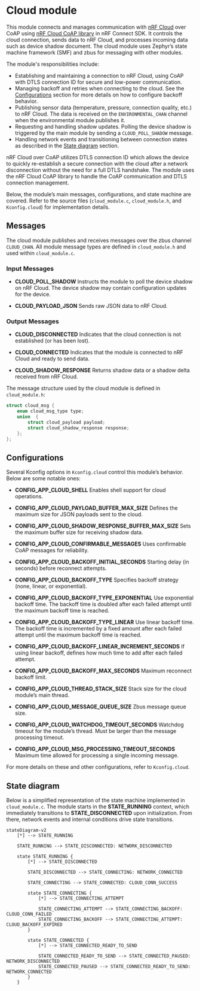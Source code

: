 # Cloud module

This module connects and manages communication with [nRF Cloud](https://www.nrfcloud.com/) over CoAP using [nRF Cloud CoAP library](https://docs.nordicsemi.com/bundle/ncs-latest/page/nrf/libraries/networking/nrf_cloud_coap.html) in nRF Connect SDK. It controls the cloud connection, sends data to nRF Cloud, and processes incoming data such as device shadow document. The cloud module uses Zephyr’s state machine framework (SMF) and zbus for messaging with other modules.

The module's responsibilities include:

- Establishing and maintaining a connection to nRF Cloud, using CoAP with DTLS connection ID for secure and low-power communication.
- Managing backoff and retries when connecting to the cloud. See the [Configurations](#configurations) section for more details on how to configure backoff behavior.
- Publishing sensor data (temperature, pressure, connection quality, etc.) to nRF Cloud. The data is received on the `ENVIRONMENTAL_CHAN` channel when the environmental module publishes it.
- Requesting and handling shadow updates. Polling the device shadow is triggered by the main module by sending a `CLOUD_POLL_SHADOW` message.
- Handling network events and transitioning between connection states as described in the [State diagram](#state-diagram) section.

nRF Cloud over CoAP utilizes DTLS connection ID which allows the device to quickly re-establish a secure connection with the cloud after a network disconnection without the need for a full DTLS handshake. The module uses the nRF Cloud CoAP library to handle the CoAP communication and DTLS connection management.

Below, the module’s main messages, configurations, and state machine are covered. Refer to the source files (`cloud_module.c`, `cloud_module.h`, and `Kconfig.cloud`) for implementation details.

## Messages

The cloud module publishes and receives messages over the zbus channel `CLOUD_CHAN`. All module message types are defined in `cloud_module.h` and used within `cloud_module.c`.

### Input Messages

- **CLOUD_POLL_SHADOW**
  Instructs the module to poll the device shadow on nRF Cloud. The device shadow may contain configuration updates for the device.

- **CLOUD_PAYLOAD_JSON**
  Sends raw JSON data to nRF Cloud.

### Output Messages

- **CLOUD_DISCONNECTED**
  Indicates that the cloud connection is not established (or has been lost).

- **CLOUD_CONNECTED**
  Indicates that the module is connected to nRF Cloud and ready to send data.

- **CLOUD_SHADOW_RESPONSE**
  Returns shadow data or a shadow delta received from nRF Cloud.

The message structure used by the cloud module is defined in `cloud_module.h`:

```c
struct cloud_msg {
	enum cloud_msg_type type;
	union  {
		struct cloud_payload payload;
		struct cloud_shadow_response response;
	};
};
```

## Configurations

Several Kconfig options in `Kconfig.cloud` control this module’s behavior. Below are some notable ones:

- **CONFIG_APP_CLOUD_SHELL**
  Enables shell support for cloud operations.

- **CONFIG_APP_CLOUD_PAYLOAD_BUFFER_MAX_SIZE**
  Defines the maximum size for JSON payloads sent to the cloud.

- **CONFIG_APP_CLOUD_SHADOW_RESPONSE_BUFFER_MAX_SIZE**
  Sets the maximum buffer size for receiving shadow data.

- **CONFIG_APP_CLOUD_CONFIRMABLE_MESSAGES**
  Uses confirmable CoAP messages for reliability.

- **CONFIG_APP_CLOUD_BACKOFF_INITIAL_SECONDS**
  Starting delay (in seconds) before reconnect attempts.

- **CONFIG_APP_CLOUD_BACKOFF_TYPE**
  Specifies backoff strategy (none, linear, or exponential).

- **CONFIG_APP_CLOUD_BACKOFF_TYPE_EXPONENTIAL**
  Use exponential backoff time. The backoff time is doubled after each failed attempt until the
  maximum backoff time is reached.

- **CONFIG_APP_CLOUD_BACKOFF_TYPE_LINEAR**
  Use linear backoff time. The backoff time is incremented by a fixed amount after each failed attempt until
  the maximum backoff time is reached.

- **CONFIG_APP_CLOUD_BACKOFF_LINEAR_INCREMENT_SECONDS**
  If using linear backoff, defines how much time to add after each failed attempt.

- **CONFIG_APP_CLOUD_BACKOFF_MAX_SECONDS**
  Maximum reconnect backoff limit.

- **CONFIG_APP_CLOUD_THREAD_STACK_SIZE**
  Stack size for the cloud module’s main thread.

- **CONFIG_APP_CLOUD_MESSAGE_QUEUE_SIZE**
  Zbus message queue size.

- **CONFIG_APP_CLOUD_WATCHDOG_TIMEOUT_SECONDS**
  Watchdog timeout for the module’s thread. Must be larger than the message processing timeout.

- **CONFIG_APP_CLOUD_MSG_PROCESSING_TIMEOUT_SECONDS**
  Maximum time allowed for processing a single incoming message.

For more details on these and other configurations, refer to `Kconfig.cloud`.

## State diagram

Below is a simplified representation of the state machine implemented in `cloud_module.c`. The module starts in the **STATE_RUNNING** context, which immediately transitions to **STATE_DISCONNECTED** upon initialization. From there, network events and internal conditions drive state transitions.

```mermaid
stateDiagram-v2
    [*] --> STATE_RUNNING

    STATE_RUNNING --> STATE_DISCONNECTED: NETWORK_DISCONNECTED

    state STATE_RUNNING {
        [*] --> STATE_DISCONNECTED

        STATE_DISCONNECTED --> STATE_CONNECTING: NETWORK_CONNECTED

        STATE_CONNECTING --> STATE_CONNECTED: CLOUD_CONN_SUCCESS

        state STATE_CONNECTING {
            [*] --> STATE_CONNECTING_ATTEMPT

            STATE_CONNECTING_ATTEMPT --> STATE_CONNECTING_BACKOFF: CLOUD_CONN_FAILED
            STATE_CONNECTING_BACKOFF --> STATE_CONNECTING_ATTEMPT: CLOUD_BACKOFF_EXPIRED
        }

        state STATE_CONNECTED {
            [*] --> STATE_CONNECTED_READY_TO_SEND

            STATE_CONNECTED_READY_TO_SEND --> STATE_CONNECTED_PAUSED: NETWORK_DISCONNECTED
            STATE_CONNECTED_PAUSED --> STATE_CONNECTED_READY_TO_SEND: NETWORK_CONNECTED
        }
    }
```
